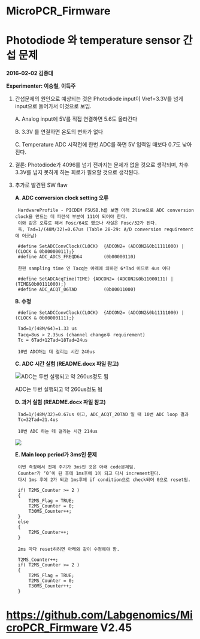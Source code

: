 # MicroPCR_Firmware
# Photodiode 와 temperature sensor 간섭 문제 #

**2016-02-02 김종대**

**Experimenter: 이승철, 이득주**

1. 간섭문제의 원인으로 예상되는 것은 Photodiode input이 Vref=3.3V를 넘게 input으로 들어가서 이것으로 보임.

	A. Analog input에 5V를 직접 연결하면 5.6도 올라간다

	B. 3.3V 를 연결하면 온도의 변화가 없다

	C. Temperature ADC 시작전에 한번 ADC를 하면 5V 입력일 때보다 0.7도 낮아진다.


2. 결론: Photodiode가 4096를 넘기 전까지는 문제가 없을 것으로 생각되며, 차후 3.3V를 넘지 못하게 하는 회로가 필요할 것으로 생각된다.

3. 추가로 발견된 SW flaw

	**A.	ADC conversion clock setting 오류**

		HardwareProfile - PICDEM FSUSB.h를 보면 아래 2line으로 ADC conversion clock을 만드는 데 파란색 부분이 111이 되어야 한다.
		이와 같은 오류로 해서 Fosc/64로 했으나 사실은 Fosc/32가 된다.
		즉, Tad=1/(48M/32)=0.67us (Table 28-29: A/D conversion requirement에 어긋남)

		#define SetADCConvClock(CLOCK)	{ADCON2= (ADCON2&0b11111000) | (CLOCK & 0b00000011);}
		#define ADC_ADCS_FREQD64		(0b00000110)

		한편 sampling time 인 Tacq는 아래에 의하면 6*Tad 이므로 4us 이다
		
		#define SetADCAcqTime(TIME)	{ADCON2= (ADCON2&0b11000111) | (TIME&0b00111000);}
		#define ADC_ACQT_06TAD			(0b00011000)

	**B.	수정**

		#define SetADCConvClock(CLOCK)	{ADCON2= (ADCON2&0b11111000) | (CLOCK & 0b00000111);}

		Tad=1/(48M/64)=1.33 us
		Tacq=8us > 2.35us (channel change후 requirement)
		Tc = 6Tad+12Tad=18Tad=24us

		10번 ADC하는 데 걸리는 시간 240us

	**C.	ADC 시간 실험 (README.docx 파일 참고)**

	![ADC는 두번 실행되고 약 260us정도 됨](http://imgur.com/XbCMSUg)
		
	ADC는 두번 실행되고 약 260us정도 됨
	
	**D.	과거 실험 (README.docx 파일 참고)**

		Tad=1/(48M/32)=0.67us 이고, ADC_ACQT_20TAD 일 때 10번 ADC loop 결과
		Tc=32Tad=21.4us

		10번 ADC 하는 데 걸리는 시간 214us
	![](http://imgur.com/DwTRvIa)

	**E.	Main loop period가 3ms인 문제**

		이번 측정에서 전체 주기가 3ms인 것은 아래 code문제임.
		Counter가 ‘0’이 된 후에 1ms후에 1이 되고 다시 increment한다.
		다시 1ms 후에 2가 되고 1ms후에 if condition으로 check되어 0으로 reset됨.

		if( T2MS_Counter >= 2 )
		{
			T2MS_Flag = TRUE;
			T2MS_Counter = 0;	
			T30MS_Counter++;
		}
		else
		{
			T2MS_Counter++;
		}
		
		2ms 마다 reset하려면 아래와 같이 수정해야 함.
		
		T2MS_Counter++;
		if( T2MS_Counter >= 2 )
		{
			T2MS_Flag = TRUE;
			T2MS_Counter = 0;	
			T30MS_Counter++;
		}
# https://github.com/Labgenomics/MicroPCR_Firmware V2.45
